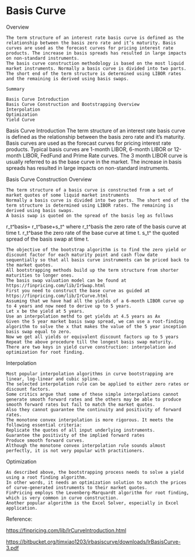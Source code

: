 # Basis Curve


Overview

	The term structure of an interest rate basis curve is defined as the relationship between the basis zero rate and it’s maturity. Basis curves are used as the forecast curves for pricing interest rate products. The increase in basis spreads has resulted in large impacts on non-standard instruments.
	The basis curve construction methodology is based on the most liquid market instruments. Normally a basis curve is divided into two parts. The short end of the term structure is determined using LIBOR rates and the remaining is derived using basis swaps.

	Summary

	Basis Curve Introduction
	Basis Curve Construction and Bootstrapping Overview
	Interpolation
	Optimization
	Yield Curve

Basis Curve Introduction
	The term structure of an interest rate basis curve is defined as the relationship between the basis zero rate and it’s maturity.
	Basis curves are used as the forecast curves for pricing interest rate products.
	Typical basis curves are 1-month LIBOR, 6-month LIBOR or 12-month LIBOR, FedFund and Prime Rate curves.
	The 3 month LIBOR curve is usually referred to as the base curve in the market. 
	The increase in basis spreads has resulted in large impacts on non-standard instruments.

Basis Curve Construction Overview

	The term structure of a basis curve is constructed from a set of market quotes of some liquid market instruments 
	Normally a basis curve is divided into two parts. The short end of the term structure is determined using LIBOR rates. The remaining is derived using basis swaps.
	A basis swap is quoted on the spread of the basis leg as follows

r_t^basis= r_t^base+s_t^ 
where 
	r_t^basis 	the zero rate of the basis curve at time t. 
	r_t^base 	the zero rate of the base curve at time t.
	s_t^  		the quoted spread of the basis swap at time t. 

	The objective of the bootstrap algorithm is to find the zero yield or discount factor for each maturity point and cash flow date sequentially so that all basis curve instruments can be priced back to the market quotes.
	All bootstrapping methods build up the term structure from shorter maturities to longer ones.
	The basis swap valuation model can be found at https://finpricing.com/lib/IrSwap.html
	First you need to construct the base curve as guided at https://finpricing.com/lib/IrCurve.html
	Assuming that we have had all the yields of a 6-month LIBOR curve up to 4 years and now need to derive up to 5 years. 
	Let x be the yield at 5 years.
	Use an interpolation methd to get yields at 4.5 years as Ax
	Given the 5 year market basis swap spread, we can use a root-finding algorithm to solve the x that makes the value of the 5 year inception basis swap equal to zero.
	Now we get all yields or equivalent discount factors up to 5 years
	Repeat the above procedure till the longest basis swap maturity.
	There are two keys in yield curve construction: interpolation and optimization for root finding.

Interpolation

	Most popular interpolation algorithms in curve bootstrapping are linear, log-linear and cubic spline.
	The selected interpolation rule can be applied to either zero rates or discount factors.
	Some critics argue that some of these simple interpolations cannot generate smooth forward rates and the others may be able to produce smooth forward rates but fail to match the market quotes.		
	Also they cannot guarantee the continuity and positivity of forward rates.
	The monotone convex interpolation is more rigorous. It meets the following essential criteria:
	Replicate the quotes of all input underlying instruments.
	Guarantee the positivity of the implied forward rates
	Produce smooth forward curves.
	Although the monotone convex interpolation rule sounds almost perfectly, it is not very popular with practitioners.

Optimization

	As described above, the bootstrapping process needs to solve a yield using a root finding algorithm. 
	In other words, it needs an optimization solution to match the prices of curve-generated instruments to their market quotes.
	FinPricing employs the Levenberg-Marquardt algorithm for root finding, which is very common in curve construction.
	Another popular algorithm is the Excel Solver, especially in Excel application.

Reference:

https://finpricing.com/lib/IrCurveIntroduction.html

https://bitbucket.org/timxiao1203/irbasiscurve/downloads/IrBasisCurve-3.pdf


